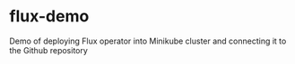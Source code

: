 # flux-demo
Demo of deploying Flux operator into Minikube cluster and connecting it to the Github repository
